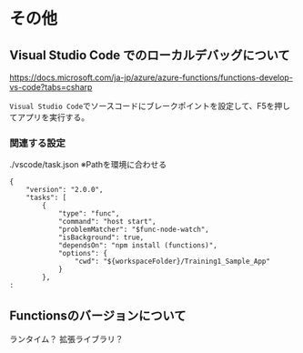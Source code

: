 # その他

## Visual Studio Code でのローカルデバッグについて

https://docs.microsoft.com/ja-jp/azure/azure-functions/functions-develop-vs-code?tabs=csharp

`Visual Studio Code`でソースコードにブレークポイントを設定して、F5を押してアプリを実行する。

### 関連する設定

./vscode/task.json ※Pathを環境に合わせる
```
{
	"version": "2.0.0",
	"tasks": [
		{
			"type": "func",
			"command": "host start",
			"problemMatcher": "$func-node-watch",
			"isBackground": true,
			"dependsOn": "npm install (functions)",
			"options": {
				"cwd": "${workspaceFolder}/Training1_Sample_App"
			}
		},
:
```

## Functionsのバージョンについて

ランタイム？
拡張ライブラリ？
